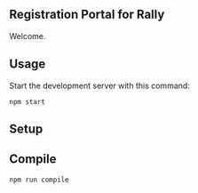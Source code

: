 Registration Portal for Rally
---
Welcome.

Usage
---

Start the development server with this command:

```
npm start
```

Setup
---

Compile
---

```
npm run compile
```
